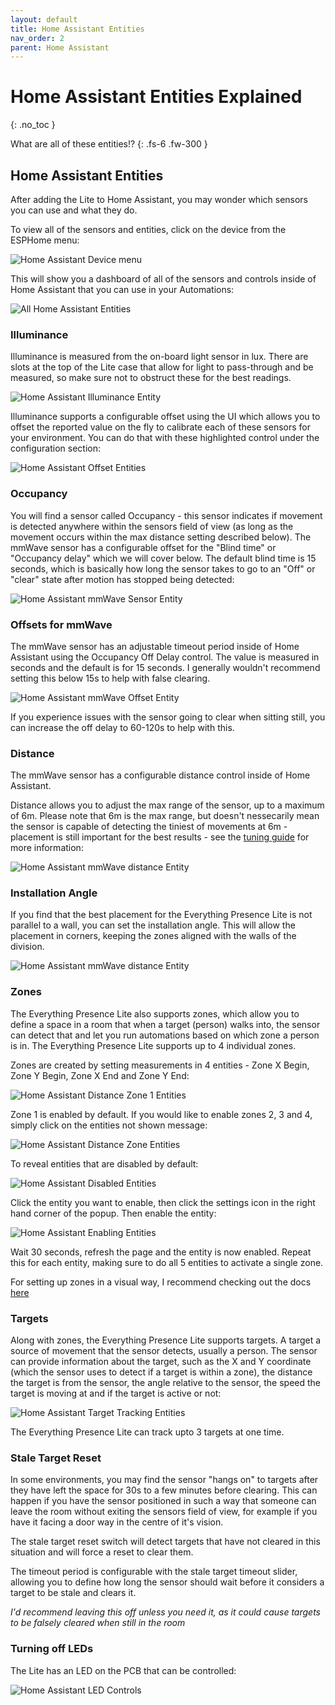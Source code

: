 ```yaml
---
layout: default
title: Home Assistant Entities
nav_order: 2
parent: Home Assistant
---
```


# Home Assistant Entities Explained

{: .no_toc }

What are all of these entities!?
{: .fs-6 .fw-300 }

## Home Assistant Entities

After adding the Lite to Home Assistant, you may wonder which sensors you can use and what they do.

To view all of the sensors and entities, click on the device from the ESPHome menu:

![Home Assistant Device menu](../images/home-assistant-devices.png)

This will show you a dashboard of all of the sensors and controls inside of Home Assistant that you can use in your Automations:

![All Home Assistant Entities](../images/home-assistant-entities-overview.png)

### Illuminance

Illuminance is measured from the on-board light sensor in lux. There are slots at the top of the Lite case that allow for light to pass-through and be measured, so make sure not to obstruct these for the best readings.

![Home Assistant Illuminance Entity](../images/home-assistant-entities-illuminance.jpg)

Illuminance supports a configurable offset using the UI which allows you to offset the reported value on the fly to calibrate each of these sensors for your environment. You can do that with these highlighted control under the configuration section:

![Home Assistant Offset Entities](../images/home-assistant-entities-offset-controls.png)

### Occupancy

You will find a sensor called Occupancy - this sensor indicates if movement is detected anywhere within the sensors field of view (as long as the movement occurs within the max distance setting described below). The mmWave sensor has a configurable offset for the "Blind time" or "Occupancy delay" which we will cover below. The default blind time is 15 seconds, which is basically how long the sensor takes to go to an "Off" or "clear" state after motion has stopped being detected:

![Home Assistant mmWave Sensor Entity](../images/home-assistant-entities-mmwave.jpg)

### Offsets for mmWave

The mmWave sensor has an adjustable timeout period inside of Home Assistant using the Occupancy Off Delay control. The value is measured in seconds and the default is for 15 seconds. I generally wouldn't recommend setting this below 15s to help with false clearing.

![Home Assistant mmWave Offset Entity](../images/home-assistant-entities-mmwave-offset.jpg)

If you experience issues with the sensor going to clear when sitting still, you can increase the off delay to 60-120s to help with this.

### Distance

The mmWave sensor has a configurable distance control inside of Home Assistant.

Distance allows you to adjust the max range of the sensor, up to a maximum of 6m. Please note that 6m is the max range, but doesn't nessecarily mean the sensor is capable of detecting the tiniest of movements at 6m - placement is still important for the best results - see the [tuning guide](../tuning.html) for more information:

![Home Assistant mmWave distance Entity](../images/home-assistant-entities-mmwave-distance.jpg)

### Installation Angle

If you find that the best placement for the Everything Presence Lite is not parallel to a wall, you can set the installation angle. This will allow the placement in corners, keeping the zones aligned with the walls of the division.

![Home Assistant mmWave distance Entity](../images/home-assistant-entities-angle-controls.png)

### Zones

The Everything Presence Lite also supports zones, which allow you to define a space in a room that when a target (person) walks into, the sensor can detect that and let you run automations based on which zone a person is in. The Everything Presence Lite supports up to 4 individual zones.

Zones are created by setting measurements in 4 entities - Zone X Begin, Zone Y Begin, Zone X End and Zone Y End:

![Home Assistant Distance Zone 1 Entities](../images/home-assistant-entities-zone-controls-1.jpg)

 Zone 1 is enabled by default. If you would like to enable zones 2, 3 and 4, simply click on the entities not shown message:

![Home Assistant Distance Zone Entities](../images/home-assistant-entities-distance-entities-not-shown.png)

To reveal entities that are disabled by default:

![Home Assistant Disabled Entities](../images/home-assistant-entities-disabled-reveal.png)

Click the entity you want to enable, then click the settings icon in the right hand corner of the popup. Then enable the entity:

![Home Assistant Enabling Entities](../images/home-assistant-entities-enabling-toggle.png)

Wait 30 seconds, refresh the page and the entity is now enabled. Repeat this for each entity, making sure to do all 5 entities to activate a single zone.

For setting up zones in a visual way, I recommend checking out the docs [here](https://everythingsmarthome.github.io/everything-presence-lite/Home%20Assistant/creating-zones.html)

### Targets

Along with zones, the Everything Presence Lite supports targets. A target a source of movement that the sensor detects, usually a person. The sensor can provide information about the target, such as the X and Y coordinate (which the sensor uses to detect if a target is within a zone), the distance the target is from the sensor, the angle relative to the sensor, the speed the target is moving at and if the target is active or not:

![Home Assistant Target Tracking Entities](../images/home-assistant-entities-target-tracking-summary.png)

The Everything Presence Lite can track upto 3 targets at one time.

### Stale Target Reset

In some environments, you may find the sensor "hangs on" to targets after they have left the space for 30s to a few minutes before clearing. This can happen if you have the sensor positioned in such a way that someone can leave the room without exiting the sensors field of view, for example if you have it facing a door way in the centre of it's vision.

The stale target reset switch will detect targets that have not cleared in this situation and will force a reset to clear them.

The timeout period is configurable with the stale target timeout slider, allowing you to define how long the sensor should wait before it considers a target to be stale and clears it.

*I'd recommend leaving this off unless you need it, as it could cause targets to be falsely cleared when still in the room*

### Turning off LEDs

The Lite has an LED on the PCB that can be controlled:

![Home Assistant LED Controls](../images/home-assistant-entities-led-controls.jpg)

<script>
const toggleDarkMode = document.querySelector('.js-toggle-dark-mode');

jtd.addEvent(toggleDarkMode, 'click', function(){
  if (jtd.getTheme() === 'dark') {
    jtd.setTheme('light');
    toggleDarkMode.textContent = 'Preview dark color scheme';
  } else {
    jtd.setTheme('dark');
    toggleDarkMode.textContent = 'Return to the light side';
  }
});
</script>
